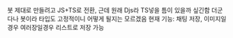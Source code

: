봇 제대로 만들려고 JS+TS로 전환, 근데 원래 Djs라 TS넣을 틈이 있을까 싶긴함
더군다나 봇이라 타입도 고정적이니 어떻게 될지는 모르겠음
현재 기능: 채팅 저장, 이미지일경우 여러장일경우 리스트로 저장 가능